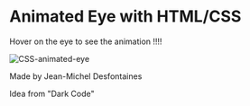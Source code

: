 # Animated Eye with HTML/CSS

Hover on the eye to see the animation !!!!

![CSS-animated-eye](https://image.ibb.co/k2gu5L/Css-animated-eye.png)

Made by Jean-Michel Desfontaines


Idea from "Dark Code"
